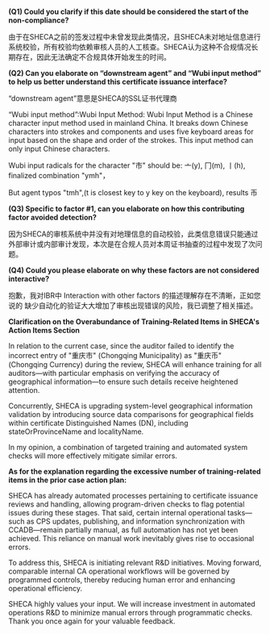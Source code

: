 **(Q1) Could you clarify if this date should be considered the start of the non-compliance?**

由于在SHECA之前的签发过程中未曾发现此类情况，且SHECA未对地址信息进行系统校验，所有校验均依赖审核人员的人工核查。SHECA认为这种不合规情况长期存在，因此无法确定不合规具体开始发生的时间。

**(Q2) Can you elaborate on “downstream agent” and “Wubi input method” to help us better understand this certificate issuance interface?**

“downstream agent”意思是SHECA的SSL证书代理商

“Wubi input method”:Wubi Input Method: Wubi Input Method is a Chinese character input method used in mainland China. It breaks down Chinese characters into strokes and components and uses five keyboard areas for input based on the shape and order of the strokes. This input method can only input Chinese characters.

Wubi input radicals for the character "市" should be: 亠(y), 冂(m), 丨(h), finalized combination "ymh"，

But agent typos "tmh",(t is closest key to y key on the keyboard), results 币

**(Q3) Specific to factor #1, can you elaborate on how this contributing factor avoided detection?**

因为SHECA的审核系统中并没有对地理信息的自动校验，此类信息错误只能通过外部审计或内部审计发现，本次是在合规人员对本周证书抽查的过程中发现了次问题。

**(Q4) Could you please elaborate on why these factors are not considered interactive?**

抱歉，我对IBR中 Interaction with other factors 的描述理解存在不清晰，正如您说的 缺少自动化的验证大大增加了审核出现错误的风险，我已调整了相关描述。

**Clarification on the Overabundance of Training-Related Items in SHECA's Action Items Section**

In relation to the current case, since the auditor failed to identify the incorrect entry of "重庆市" (Chongqing Municipality) as "重庆币" (Chongqing Currency) during the review, SHECA will enhance training for all auditors—with particular emphasis on verifying the accuracy of geographical information—to ensure such details receive heightened attention.

Concurrently, SHECA is upgrading system-level geographical information validation by introducing source data comparisons for geographical fields within certificate Distinguished Names (DN), including stateOrProvinceName and localityName.

In my opinion, a combination of targeted training and automated system checks will more effectively mitigate similar errors.

**As for the explanation regarding the excessive number of training-related items in the prior case action plan:**

SHECA has already automated processes pertaining to certificate issuance reviews and handling, allowing program-driven checks to flag potential issues during these stages. That said, certain internal operational tasks—such as CPS updates, publishing, and information synchronization with CCADB—remain partially manual, as full automation has not yet been achieved. This reliance on manual work inevitably gives rise to occasional errors.

To address this, SHECA is initiating relevant R&D initiatives. Moving forward, comparable internal CA operational workflows will be governed by programmed controls, thereby reducing human error and enhancing operational efficiency.

SHECA highly values your input. We will increase investment in automated operations R&D to minimize manual errors through programmatic checks. Thank you once again for your valuable feedback.
